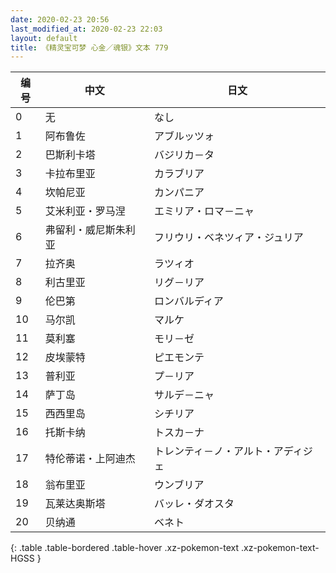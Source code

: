 ```yaml
---
date: 2020-02-23 20:56
last_modified_at: 2020-02-23 22:03
layout: default
title: 《精灵宝可梦 心金／魂银》文本 779
---
```

| 编号 | 中文 | 日文 |
| ---- | ---- | ---- |
| 0 | 无 | なし |
| 1 | 阿布鲁佐 | アブルッツォ |
| 2 | 巴斯利卡塔 | バジリカ－タ |
| 3 | 卡拉布里亚 | カラブリア |
| 4 | 坎帕尼亚 | カンパニア |
| 5 | 艾米利亚・罗马涅 | エミリア・ロマ－ニャ |
| 6 | 弗留利・威尼斯朱利亚 | フリウリ・ベネツィア・ジュリア |
| 7 | 拉齐奥 | ラツィオ |
| 8 | 利古里亚 | リグ－リア |
| 9 | 伦巴第 | ロンバルディア |
| 10 | 马尔凯 | マルケ |
| 11 | 莫利塞 | モリ－ゼ |
| 12 | 皮埃蒙特 | ピエモンテ |
| 13 | 普利亚 | プ－リア |
| 14 | 萨丁岛 | サルデ－ニャ |
| 15 | 西西里岛 | シチリア |
| 16 | 托斯卡纳 | トスカ－ナ |
| 17 | 特伦蒂诺・上阿迪杰 | トレンティ－ノ・アルト・アディジェ |
| 18 | 翁布里亚 | ウンブリア |
| 19 | 瓦莱达奥斯塔 | バッレ・ダオスタ |
| 20 | 贝纳通 | ベネト |
{: .table .table-bordered .table-hover .xz-pokemon-text .xz-pokemon-text-HGSS }